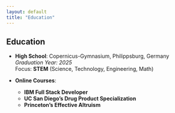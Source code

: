 ```yaml
---
layout: default
title: "Education"
---
```


## Education

- **High School**: Copernicus-Gymnasium, Philippsburg, Germany  
  *Graduation Year: 2025*  
  Focus: **STEM** (Science, Technology, Engineering, Math)

- **Online Courses**:
  - **IBM Full Stack Developer**
  - **UC San Diego’s Drug Product Specialization**
  - **Princeton’s Effective Altruism**
